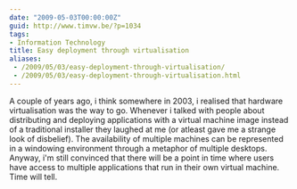 ```yaml
---
date: "2009-05-03T00:00:00Z"
guid: http://www.timvw.be/?p=1034
tags:
- Information Technology
title: Easy deployment through virtualisation
aliases:
 - /2009/05/03/easy-deployment-through-virtualisation/
 - /2009/05/03/easy-deployment-through-virtualisation.html
---
```

A couple of years ago, i think somewhere in 2003, i realised that hardware virtualisation was the way to go. Whenever i talked with people about distributing and deploying applications with a virtual machine image instead of a traditional installer they laughed at me (or atleast gave me a strange look of disbelief). The availability of multiple machines can be represented in a windowing environment through a metaphor of multiple desktops. Anyway, i'm still convinced that there will be a point in time where users have access to multiple applications that run in their own virtual machine. Time will tell.
